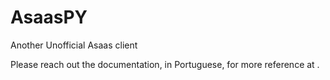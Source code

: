 # AsaasPY

Another Unofficial Asaas client

Please reach out the documentation, in Portuguese, for more reference at [](https://asaaspy.readthedocs.io).
